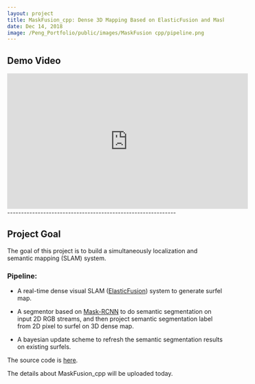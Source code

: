 ```yaml
---
layout: project
title: MaskFusion_cpp: Dense 3D Mapping Based on ElasticFusion and Mask-RCNN
date: Dec 14, 2018
image: /Peng_Portfolio/public/images/MaskFusion cpp/pipeline.png
---
```


## Demo Video

<iframe width="560" height="315" src="https://www.youtube.com/watch?v=9d0Szh7lkns" frameborder="0" allow="accelerometer; autoplay; encrypted-media; gyroscope; picture-in-picture" allowfullscreen></iframe>
-------------------------------------------------------------
     
## Project Goal
The goal of this project is to build a simultaneously localization and semantic mapping (SLAM) system.

### Pipeline:
- A real-time dense visual SLAM ([ElasticFusion](https://github.com/mp3guy/ElasticFusion)) system to generate surfel map.

- A segmentor based on [Mask-RCNN](https://www.youtube.com/watch?v=OOT3UIXZztE) to do semantic segmentation on input 2D RGB streams, and then project semantic segmentation label from 2D pixel to surfel on 3D dense map.

- A bayesian update scheme to refresh the semantic segmentation results on existing surfels.

The source code is [here](https://github.com/msr-peng/maskfusion_cpp).

The details about MaskFusion_cpp will be uploaded today.

